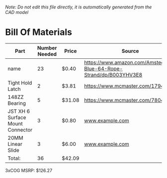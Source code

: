 ###### Note: Do not edit this file directly, it is automatically generated from the CAD model 
# Bill Of Materials 
 |Part|Number Needed|Price|Source| 
 |----|----------|-----|-----|
|name|23|$0.40|https://www.amazon.com/Amsteel-Blue-64-Rope-Strand/dp/B003YHV3E8|
|Tight Hold Latch|2|$3.81|https://www.mcmaster.com/1794A41|
|148ZZ Bearing|5|$31.08|https://www.mcmaster.com/7804k116|
|JST XH 6 Surface Mount Connector|3|$0.80|www.example.com|
|20MM Linear Slide|3|$6.00|www.example.com|
|Total: |36|$42.09| |

 3xCOG MSRP: $126.27